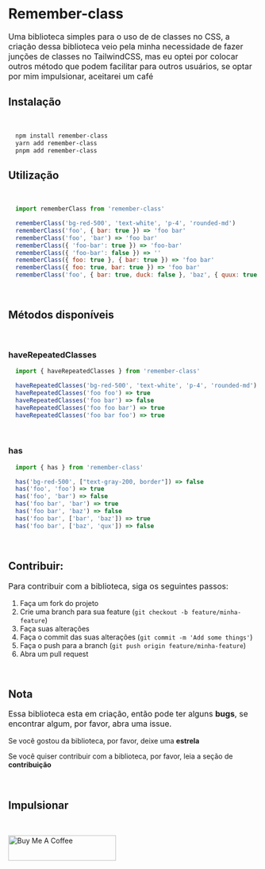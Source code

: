 # Remember-class

<p style="font-size: 16px">
  Uma biblioteca simples para o uso de de classes no CSS, a criação dessa biblioteca veio pela minha necessidade de fazer junções de classes no TailwindCSS, mas eu optei por colocar outros método que podem facilitar para outros usuários, se optar por mim impulsionar, aceitarei um café
</p>

## Instalação
<br/>  

```bash
  npm install remember-class
  yarn add remember-class
  pnpm add remember-class
```

## Utilização
<br/>

```javascript
  import rememberClass from 'remember-class'

  rememberClass('bg-red-500', 'text-white', 'p-4', 'rounded-md')
  rememberClass('foo', { bar: true }) => 'foo bar'
  rememberClass('foo', 'bar') => 'foo bar'
  rememberClass({ 'foo-bar': true }) => 'foo-bar'
  rememberClass({ 'foo-bar': false }) => ''
  rememberClass({ foo: true }, { bar: true }) => 'foo bar'
  rememberClass({ foo: true, bar: true }) => 'foo bar'
  rememberClass('foo', { bar: true, duck: false }, 'baz', { quux: true }) => 'foo bar baz quux'
```
<br/>

## Métodos disponíveis
<br/>

### haveRepeatedClasses
```javascript
  import { haveRepeatedClasses } from 'remember-class'

  haveRepeatedClasses('bg-red-500', 'text-white', 'p-4', 'rounded-md') => false
  haveRepeatedClasses('foo foo') => true
  haveRepeatedClasses('foo bar') => false
  haveRepeatedClasses('foo foo bar') => true
  haveRepeatedClasses('foo bar foo') => true
```
<br/>

### has
```javascript
  import { has } from 'remember-class'

  has('bg-red-500', ["text-gray-200, border"]) => false
  has('foo', 'foo') => true
  has('foo', 'bar') => false
  has('foo bar', 'bar') => true
  has('foo bar', 'baz') => false
  has('foo bar', ['bar', 'baz']) => true
  has('foo bar', ['baz', 'qux']) => false
```
<br/>

## Contribuir:
<p style="font-size:16px">Para contribuir com a biblioteca, siga os seguintes passos:</p>

1. Faça um fork do projeto
2. Crie uma branch para sua feature (`git checkout -b feature/minha-feature`)
3. Faça suas alterações
4. Faça o commit das suas alterações (`git commit -m 'Add some things'`)
5. Faça o push para a branch (`git push origin feature/minha-feature`)
6. Abra um pull request
<br/>

## Nota
<p style="font-size:16px">
  Essa biblioteca esta em criação, então pode ter alguns <strong>bugs</strong>, se encontrar algum, por favor, abra uma issue.

  Se você gostou da biblioteca, por favor, deixe uma <strong>estrela</strong>

  Se você quiser contribuir com a biblioteca, por favor, leia a seção de <strong>contribuição</strong>
</p>


<br/>

## Impulsionar
<br/>
<p>
  <a href="https://www.buymeacoffee.com/higoraln" target="_blank">
    <img src="https://cdn.buymeacoffee.com/buttons/default-orange.png" alt="Buy Me A Coffee" style="height: 51px !important;width: 217px !important;" >
  </a>
</p>
